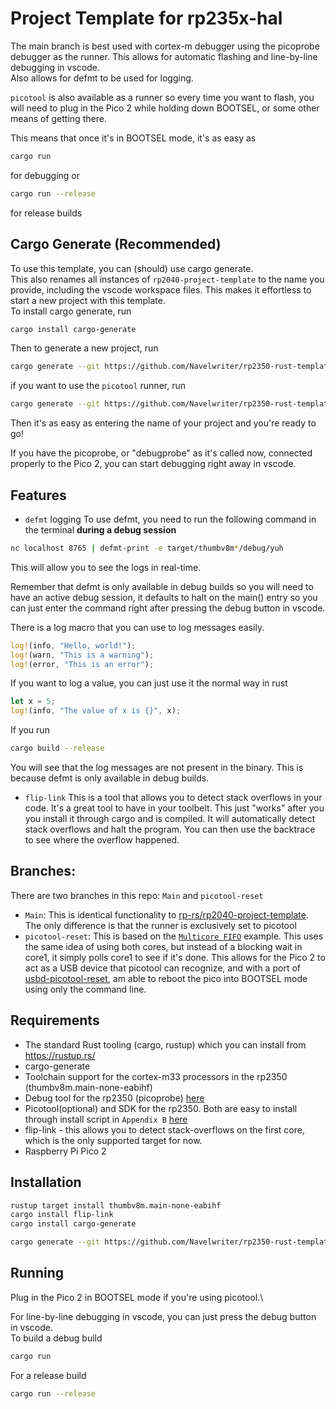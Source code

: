 # Project Template for rp235x-hal
The main branch is best used with cortex-m debugger using the picoprobe debugger as the runner. This allows for automatic flashing and line-by-line debugging in vscode.\
Also allows for defmt to be used for logging.

`picotool` is also available as a runner so every time you want to flash, you will need to plug in the Pico 2 while holding down BOOTSEL, or some other means of getting there.

This means that once it's in BOOTSEL mode, it's as easy as
```sh 
cargo run
```
for debugging
or 
```sh
cargo run --release
```
for release builds

## Cargo Generate (Recommended)
To use this template, you can (should) use cargo generate.\
This also renames all instances of `rp2040-project-template` to the name you provide, including the vscode workspace files. This makes it effortless to start a new project with this template.\
To install cargo generate, run
```sh
cargo install cargo-generate
```
Then to generate a new project, run
```sh
cargo generate --git https://github.com/Navelwriter/rp2350-rust-template.git
```
if you want to use the `picotool` runner, run
```sh
cargo generate --git https://github.com/Navelwriter/rp2350-rust-template.git --branch picotool-reset
```

Then it's as easy as entering the name of your project and you're ready to go!

If you have the picoprobe, or "debugprobe" as it's called now, connected properly to the Pico 2, you can start debugging right away in vscode.

## Features
- `defmt` logging
To use defmt, you need to run the following command in the terminal **during a debug session**
```sh
nc localhost 8765 | defmt-print -e target/thumbv8m*/debug/yuh
```
This will allow you to see the logs in real-time. 

Remember that defmt is only available in debug builds so you will need to have an active debug session, it defaults to halt on the main() entry so you can just enter the command right after pressing the debug button in vscode.

There is a log macro that you can use to log messages easily.
```rust
log!(info, "Hello, world!");
log!(warn, "This is a warning");
log!(error, "This is an error");
```
If you want to log a value, you can just use it the normal way in rust
```rust
let x = 5;
log!(info, "The value of x is {}", x);
```
If you run
```sh
cargo build --release
```
You will see that the log messages are not present in the binary. This is because defmt is only available in debug builds.

- `flip-link`
This is a tool that allows you to detect stack overflows in your code. It's a great tool to have in your toolbelt. This just "works" after you you install it through cargo and is compiled. It will automatically detect stack overflows and halt the program. You can then use the backtrace to see where the overflow happened.

## Branches:
There are two branches in this repo: `Main` and `picotool-reset`
- `Main`: This is identical functionality to [rp-rs/rp2040-project-template](https://github.com/rp-rs/rp2040-project-template/tree/main). The only difference is that the runner is exclusively set to picotool
- `picotool-reset`: This is based on the [`Multicore FIFO`](https://github.com/rp-rs/rp-hal/blob/main/rp235x-hal-examples/src/bin/multicore_fifo_blink.rs) example. This uses the same idea of using both cores, but instead of a blocking wait in core1, it simply polls core1 to see if it's done. This allows for the Pico 2 to act as a USB device that picotool can recognize, and with a port of [usbd-picotool-reset](https://github.com/Navelwriter/usbd-picotool-reset), am able to reboot the pico into BOOTSEL mode using only the command line. 

## Requirements
- The standard Rust tooling (cargo, rustup) which you can install from https://rustup.rs/
- cargo-generate
- Toolchain support for the cortex-m33 processors in the rp2350 (thumbv8m.main-none-eabihf)
- Debug tool for the rp2350 (picoprobe) [here](https://www.raspberrypi.com/documentation/microcontrollers/debug-probe.html)
- Picotool(optional) and SDK for the rp2350. Both are easy to install through install script in `Appendix B` [here](https://datasheets.raspberrypi.com/pico/getting-started-with-pico.pdf)
- flip-link - this allows you to detect stack-overflows on the first core, which is the only supported target for now.
- Raspberry Pi Pico 2

## Installation
```sh
rustup target install thumbv8m.main-none-eabihf
cargo install flip-link
cargo install cargo-generate
```

```sh
cargo generate --git https://github.com/Navelwriter/rp2350-rust-template.git
```

## Running
Plug in the Pico 2 in BOOTSEL mode if you're using picotool.\

For line-by-line debugging in vscode, you can just press the debug button in vscode.\
To build a debug build

```sh
cargo run
```
For a release build
```sh
cargo run --release
```
